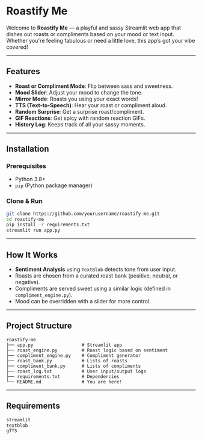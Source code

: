 # Roastify Me

Welcome to **Roastify Me** — a playful and sassy Streamlit web app that dishes out roasts or compliments based on your mood or text input. Whether you're feeling fabulous or need a little love, this app’s got your vibe covered!

---

## Features

- **Roast or Compliment Mode**: Flip between sass and sweetness.
- **Mood Slider**: Adjust your mood to change the tone.
- **Mirror Mode**: Roasts you using your exact words!
- **TTS (Text-to-Speech)**: Hear your roast or compliment aloud.
- **Random Surprise**: Get a surprise roast/compliment.
- **GIF Reactions**: Get spicy with random reaction GIFs.
- **History Log**: Keeps track of all your sassy moments.

---

## Installation

### Prerequisites

- Python 3.8+
- `pip` (Python package manager)

### Clone & Run

```bash
git clone https://github.com/yourusername/roastify-me.git
cd roastify-me
pip install -r requirements.txt
streamlit run app.py
```

---

## How It Works

- **Sentiment Analysis** using `TextBlob` detects tone from user input.
- Roasts are chosen from a curated roast bank (positive, neutral, or negative).
- Compliments are served sweet using a similar logic (defined in `compliment_engine.py`).
- Mood can be overridden with a slider for more control.

---

## Project Structure

```
roastify-me
├── app.py                  # Streamlit app
├── roast_engine.py         # Roast logic based on sentiment
├── compliment_engine.py    # Compliment generator
├── roast_bank.py           # Lists of roasts
├── compliment_bank.py      # Lists of compliments
├── roast_log.txt           # User input/output logs
├── requirements.txt        # Dependencies
└── README.md               # You are here!
```

---

## Requirements

```txt
streamlit
textblob
gTTS
```
